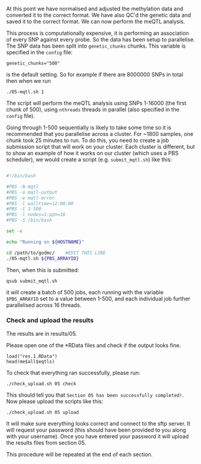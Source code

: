 At this point we have normalised and adjusted the methylation data and converted it to the correct format. We have also QC'd the genetic data and saved it to the correct format. We can now perform the meQTL analysis.

This process is computationally expensive, it is performing an association of every SNP against every probe. So the data has been setup to parallelise. The SNP data has been split into `genetic_chunks` chunks. This variable is specified in the `config` file:

    genetic_chunks="500"

is the default setting. So for example if there are 8000000 SNPs in total then when we run

    ./05-mqtl.sh 1

The script will perform the meQTL analysis using SNPs 1-16000 (the first chunk of 500), using `nthreads` threads in parallel (also specified in the `config` file). 

Going through 1-500 sequentially is likely to take some time so it is recommended that you parallelise across a cluster. For ~1800 samples, one chunk took 25 minutes to run. To do this, you need to create a job submission script that will work on your cluster. Each cluster is different, but to show an example of how it works on our cluster (which uses a PBS scheduler), we would create a script (e.g. `submit_mqtl.sh`) like this:


```bash

#!/bin/bash

#PBS -N mqtl
#PBS -o mqtl-output
#PBS -e mqtl-error
#PBS -l walltime=12:00:00
#PBS -t 1-500
#PBS -l nodes=1:ppn=16
#PBS -S /bin/bash

set -e

echo "Running on ${HOSTNAME}"

cd /path/to/godmc/    #EDIT THIS LINE
./05-mqtl.sh ${PBS_ARRAYID}

```

Then, when this is submitted:

    qsub submit_mqtl.sh

it will create a batch of 500 jobs, each running with the variable `$PBS_ARRAYID` set to a value between 1-500, and each individual job further parallelised across 16 threads. 


### Check and upload the results

The results are in results/05.

Please open one of the *RData files and check if the output looks fine.

```
load("res.1.RData")
head(me$all$eqtls)
```

To check that everything ran successfully, please run:

```
./check_upload.sh 05 check
```

This should tell you that `Section 05 has been successfully completed!`. Now please upload the scripts like this:

```
./check_upload.sh 05 upload
```

It will make sure everything looks correct and connect to the sftp server. It will request your password (this should have been provided to you along with your username). Once you have entered your password it will upload the results files from section 05.

This procedure will be repeated at the end of each section.